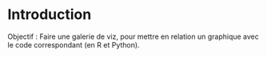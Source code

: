 # Introduction

Objectif : Faire une galerie de viz, pour mettre en relation un graphique avec le code correspondant (en R et Python).